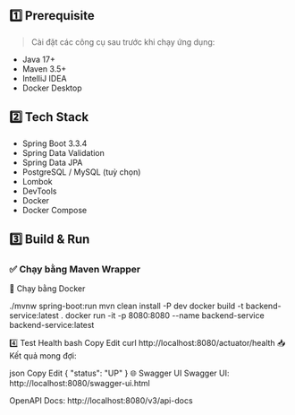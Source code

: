 
## 1️⃣ Prerequisite

> Cài đặt các công cụ sau trước khi chạy ứng dụng:

- Java 17+
- Maven 3.5+
- IntelliJ IDEA
- Docker Desktop

## 2️⃣ Tech Stack

- Spring Boot 3.3.4
- Spring Data Validation
- Spring Data JPA
- PostgreSQL / MySQL (tuỳ chọn)
- Lombok
- DevTools
- Docker
- Docker Compose

## 3️⃣ Build & Run

### ✅ Chạy bằng Maven Wrapper

🐳 Chạy bằng Docker

./mvnw spring-boot:run
mvn clean install -P dev
docker build -t backend-service:latest .
docker run -it -p 8080:8080 --name backend-service backend-service:latest

4️⃣ Test Health
bash
Copy
Edit
curl http://localhost:8080/actuator/health
📥 Kết quả mong đợi:

json
Copy
Edit
{
  "status": "UP"
}
🌐 Swagger UI
Swagger UI: http://localhost:8080/swagger-ui.html

OpenAPI Docs: http://localhost:8080/v3/api-docs

